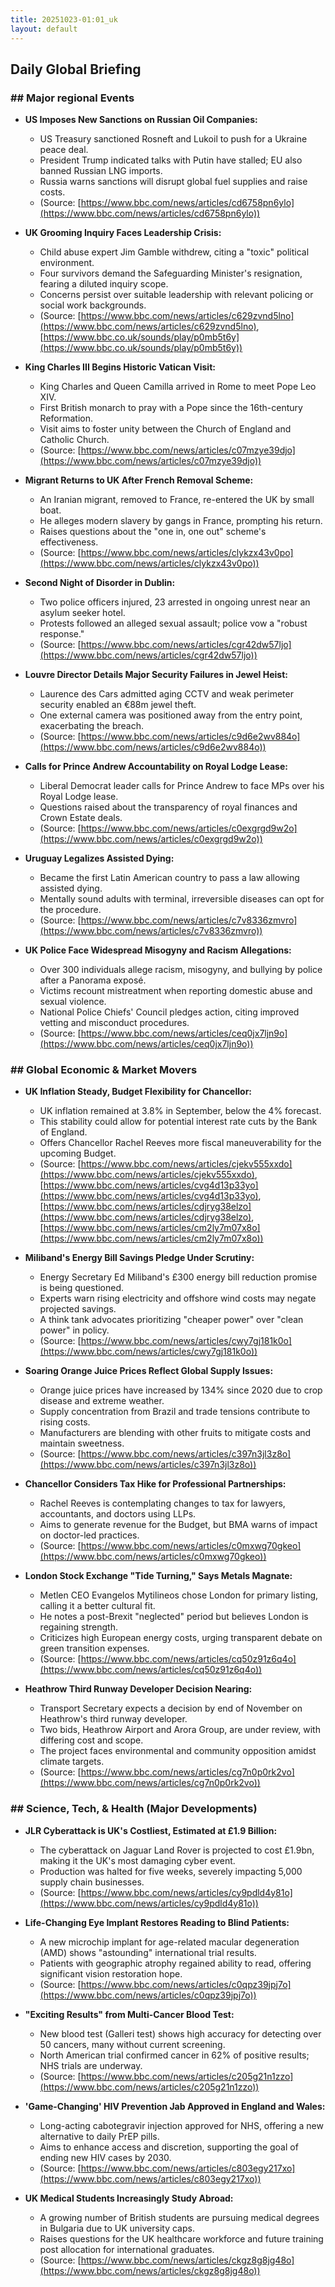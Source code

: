 ```yaml
--- 
title: 20251023-01:01_uk
layout: default 
---
```

## Daily Global Briefing

### ## Major regional Events

*   **US Imposes New Sanctions on Russian Oil Companies:**
    *   US Treasury sanctioned Rosneft and Lukoil to push for a Ukraine peace deal.
    *   President Trump indicated talks with Putin have stalled; EU also banned Russian LNG imports.
    *   Russia warns sanctions will disrupt global fuel supplies and raise costs.
    *   (Source: [https://www.bbc.com/news/articles/cd6758pn6ylo](https://www.bbc.com/news/articles/cd6758pn6ylo))

*   **UK Grooming Inquiry Faces Leadership Crisis:**
    *   Child abuse expert Jim Gamble withdrew, citing a "toxic" political environment.
    *   Four survivors demand the Safeguarding Minister's resignation, fearing a diluted inquiry scope.
    *   Concerns persist over suitable leadership with relevant policing or social work backgrounds.
    *   (Source: [https://www.bbc.com/news/articles/c629zvnd5lno](https://www.bbc.com/news/articles/c629zvnd5lno), [https://www.bbc.co.uk/sounds/play/p0mb5t6y](https://www.bbc.co.uk/sounds/play/p0mb5t6y))

*   **King Charles III Begins Historic Vatican Visit:**
    *   King Charles and Queen Camilla arrived in Rome to meet Pope Leo XIV.
    *   First British monarch to pray with a Pope since the 16th-century Reformation.
    *   Visit aims to foster unity between the Church of England and Catholic Church.
    *   (Source: [https://www.bbc.com/news/articles/c07mzye39djo](https://www.bbc.com/news/articles/c07mzye39djo))

*   **Migrant Returns to UK After French Removal Scheme:**
    *   An Iranian migrant, removed to France, re-entered the UK by small boat.
    *   He alleges modern slavery by gangs in France, prompting his return.
    *   Raises questions about the "one in, one out" scheme's effectiveness.
    *   (Source: [https://www.bbc.com/news/articles/clykzx43v0po](https://www.bbc.com/news/articles/clykzx43v0po))

*   **Second Night of Disorder in Dublin:**
    *   Two police officers injured, 23 arrested in ongoing unrest near an asylum seeker hotel.
    *   Protests followed an alleged sexual assault; police vow a "robust response."
    *   (Source: [https://www.bbc.com/news/articles/cgr42dw57ljo](https://www.bbc.com/news/articles/cgr42dw57ljo))

*   **Louvre Director Details Major Security Failures in Jewel Heist:**
    *   Laurence des Cars admitted aging CCTV and weak perimeter security enabled an €88m jewel theft.
    *   One external camera was positioned away from the entry point, exacerbating the breach.
    *   (Source: [https://www.bbc.com/news/articles/c9d6e2wv884o](https://www.bbc.com/news/articles/c9d6e2wv884o))

*   **Calls for Prince Andrew Accountability on Royal Lodge Lease:**
    *   Liberal Democrat leader calls for Prince Andrew to face MPs over his Royal Lodge lease.
    *   Questions raised about the transparency of royal finances and Crown Estate deals.
    *   (Source: [https://www.bbc.com/news/articles/c0exgrgd9w2o](https://www.bbc.com/news/articles/c0exgrgd9w2o))

*   **Uruguay Legalizes Assisted Dying:**
    *   Became the first Latin American country to pass a law allowing assisted dying.
    *   Mentally sound adults with terminal, irreversible diseases can opt for the procedure.
    *   (Source: [https://www.bbc.com/news/articles/c7v8336zmvro](https://www.bbc.com/news/articles/c7v8336zmvro))

*   **UK Police Face Widespread Misogyny and Racism Allegations:**
    *   Over 300 individuals allege racism, misogyny, and bullying by police after a Panorama exposé.
    *   Victims recount mistreatment when reporting domestic abuse and sexual violence.
    *   National Police Chiefs' Council pledges action, citing improved vetting and misconduct procedures.
    *   (Source: [https://www.bbc.com/news/articles/ceq0jx7ljn9o](https://www.bbc.com/news/articles/ceq0jx7ljn9o))

### ## Global Economic & Market Movers

*   **UK Inflation Steady, Budget Flexibility for Chancellor:**
    *   UK inflation remained at 3.8% in September, below the 4% forecast.
    *   This stability could allow for potential interest rate cuts by the Bank of England.
    *   Offers Chancellor Rachel Reeves more fiscal maneuverability for the upcoming Budget.
    *   (Source: [https://www.bbc.com/news/articles/cjekv555xxdo](https://www.bbc.com/news/articles/cjekv555xxdo), [https://www.bbc.com/news/articles/cvg4d13p33yo](https://www.bbc.com/news/articles/cvg4d13p33yo), [https://www.bbc.com/news/articles/cdjryg38elzo](https://www.bbc.com/news/articles/cdjryg38elzo), [https://www.bbc.com/news/articles/cm2ly7m07x8o](https://www.bbc.com/news/articles/cm2ly7m07x8o))

*   **Miliband's Energy Bill Savings Pledge Under Scrutiny:**
    *   Energy Secretary Ed Miliband's £300 energy bill reduction promise is being questioned.
    *   Experts warn rising electricity and offshore wind costs may negate projected savings.
    *   A think tank advocates prioritizing "cheaper power" over "clean power" in policy.
    *   (Source: [https://www.bbc.com/news/articles/cwy7gj181k0o](https://www.bbc.com/news/articles/cwy7gj181k0o))

*   **Soaring Orange Juice Prices Reflect Global Supply Issues:**
    *   Orange juice prices have increased by 134% since 2020 due to crop disease and extreme weather.
    *   Supply concentration from Brazil and trade tensions contribute to rising costs.
    *   Manufacturers are blending with other fruits to mitigate costs and maintain sweetness.
    *   (Source: [https://www.bbc.com/news/articles/c397n3jl3z8o](https://www.bbc.com/news/articles/c397n3jl3z8o))

*   **Chancellor Considers Tax Hike for Professional Partnerships:**
    *   Rachel Reeves is contemplating changes to tax for lawyers, accountants, and doctors using LLPs.
    *   Aims to generate revenue for the Budget, but BMA warns of impact on doctor-led practices.
    *   (Source: [https://www.bbc.com/news/articles/c0mxwg70gkeo](https://www.bbc.com/news/articles/c0mxwg70gkeo))

*   **London Stock Exchange "Tide Turning," Says Metals Magnate:**
    *   Metlen CEO Evangelos Mytilineos chose London for primary listing, calling it a better cultural fit.
    *   He notes a post-Brexit "neglected" period but believes London is regaining strength.
    *   Criticizes high European energy costs, urging transparent debate on green transition expenses.
    *   (Source: [https://www.bbc.com/news/articles/cq50z91z6q4o](https://www.bbc.com/news/articles/cq50z91z6q4o))

*   **Heathrow Third Runway Developer Decision Nearing:**
    *   Transport Secretary expects a decision by end of November on Heathrow's third runway developer.
    *   Two bids, Heathrow Airport and Arora Group, are under review, with differing cost and scope.
    *   The project faces environmental and community opposition amidst climate targets.
    *   (Source: [https://www.bbc.com/news/articles/cg7n0p0rk2vo](https://www.bbc.com/news/articles/cg7n0p0rk2vo))

### ## Science, Tech, & Health (Major Developments)

*   **JLR Cyberattack is UK's Costliest, Estimated at £1.9 Billion:**
    *   The cyberattack on Jaguar Land Rover is projected to cost £1.9bn, making it the UK's most damaging cyber event.
    *   Production was halted for five weeks, severely impacting 5,000 supply chain businesses.
    *   (Source: [https://www.bbc.com/news/articles/cy9pdld4y81o](https://www.bbc.com/news/articles/cy9pdld4y81o))

*   **Life-Changing Eye Implant Restores Reading to Blind Patients:**
    *   A new microchip implant for age-related macular degeneration (AMD) shows "astounding" international trial results.
    *   Patients with geographic atrophy regained ability to read, offering significant vision restoration hope.
    *   (Source: [https://www.bbc.com/news/articles/c0qpz39jpj7o](https://www.bbc.com/news/articles/c0qpz39jpj7o))

*   **"Exciting Results" from Multi-Cancer Blood Test:**
    *   New blood test (Galleri test) shows high accuracy for detecting over 50 cancers, many without current screening.
    *   North American trial confirmed cancer in 62% of positive results; NHS trials are underway.
    *   (Source: [https://www.bbc.com/news/articles/c205g21n1zzo](https://www.bbc.com/news/articles/c205g21n1zzo))

*   **'Game-Changing' HIV Prevention Jab Approved in England and Wales:**
    *   Long-acting cabotegravir injection approved for NHS, offering a new alternative to daily PrEP pills.
    *   Aims to enhance access and discretion, supporting the goal of ending new HIV cases by 2030.
    *   (Source: [https://www.bbc.com/news/articles/c803egy217xo](https://www.bbc.com/news/articles/c803egy217xo))

*   **UK Medical Students Increasingly Study Abroad:**
    *   A growing number of British students are pursuing medical degrees in Bulgaria due to UK university caps.
    *   Raises questions for the UK healthcare workforce and future training post allocation for international graduates.
    *   (Source: [https://www.bbc.com/news/articles/ckgz8g8jg48o](https://www.bbc.com/news/articles/ckgz8g8jg48o))